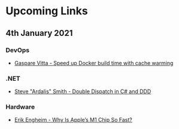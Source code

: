 # Upcoming Links

## 4th January 2021

### DevOps
- [Gaspare Vitta - Speed up Docker build time with cache warming](https://dev.to/gasparev/speed-up-docker-build-time-with-cache-warming-29on)

### .NET 
- [Steve "Ardalis" Smith - Double Dispatch in C# and DDD](https://ardalis.com/double-dispatch-in-c-and-ddd)

### Hardware
- [Erik Engheim - Why Is Apple’s M1 Chip So Fast?](https://debugger.medium.com/why-is-apples-m1-chip-so-fast-3262b158cba2)
